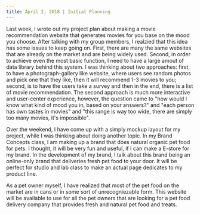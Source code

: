 ```yaml
---
title: April 2, 2018 | Initial Planning
---
```


Last week, I wrote out my project plan about making a movie recommendation website that generates movies for you base on the mood you choose. After talking with my group members, I realzied that this idea has some issues to keep going on. First, there are many the same websites that are already on the market and are being widely used. Second, in order to achieve even the most basic function, I need to have a large amout of data library behind this system. I was thinking about two approaches: first, to have a photograph-gallery like website, where users see random photos and pick one that they like, then it will recommend 1-3 movies to you; second, is to have the users take a survey and then in the end, there is a list of movie recommendation. The second approach is much more interactive and user-center experience, however, the question came to "how would I know what kind of mood you in, based on your answers?" and "each person has own tastes in movies" and "this range is way too wide, there are simply too many movies, it's impossible".

Over the weekend, I have come up with a simply mockup layout for my project, while I was thinking about doing another topic. In my Brand Concepts class, I am making up a brand that does natural organic pet food for pets. I thought, it will be very fun and useful, if I can make a E-store for my brand. In the development of my brand, I talk about this brand being an online-only brand that deliveries fresh pet food to your door. It will be perfect for studio and lab class to make an actual page dedicates to my product line.


As a pet owner myself, I have realized that most of the pet food on the market are in cans or in some sort of unrecogniezable form. This website will be available to use for all the pet owners that are looking for a pet food delivery company that provides fresh and natural pet food and treats. 